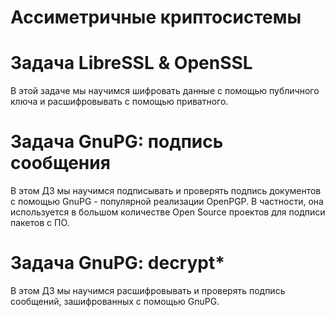 # Ассиметричные криптосистемы
# Задача LibreSSL & OpenSSL
В этой задаче мы научимся шифровать данные с помощью публичного ключа и расшифровывать с помощью приватного.

# Задача GnuPG: подпись сообщения
В этом ДЗ мы научимся подписывать и проверять подпись документов с помощью GnuPG - популярной реализации OpenPGP. В частности, она используется в большом количестве Open Source проектов для подписи пакетов с ПО.

# Задача GnuPG: decrypt*
В этом ДЗ мы научимся расшифровывать и проверять подпись сообщений, зашифрованных с помощью GnuPG.